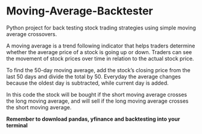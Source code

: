 # Moving-Average-Backtester
Python project for back testing stock trading strategies using simple moving average crossovers. 

A moving average is a trend following indicator that helps traders determine whether the average price of a stock is going up or down. Traders can see the movement of stock prices over time in relation to the actual stock price. 

To find the 50-day moving average, add the stock’s closing price from the last 50 days and divide the total by 50. Everyday the average changes because the oldest day is subtracted, while current day is added. 

In this code the stock will be bought if the short moving average crosses the long moving average, and will sell if the long moving average crosses the short moving average. 

**Remember to download pandas, yfinance and backtesting into your terminal**



